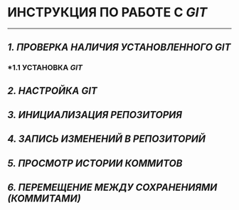 # **ИНСТРУКЦИЯ ПО РАБОТЕ С _GIT_**
---

## ***1. ПРОВЕРКА НАЛИЧИЯ УСТАНОВЛЕННОГО GIT***

### *1.1 УСТАНОВКА _GIT_

## ***2. НАСТРОЙКА GIT***

## ***3. ИНИЦИАЛИЗАЦИЯ РЕПОЗИТОРИЯ***

## ***4. ЗАПИСЬ ИЗМЕНЕНИЙ В РЕПОЗИТОРИЙ***

## ***5. ПРОСМОТР ИСТОРИИ КОММИТОВ***

## ***6. ПЕРЕМЕЩЕНИЕ МЕЖДУ СОХРАНЕНИЯМИ (КОММИТАМИ)***


